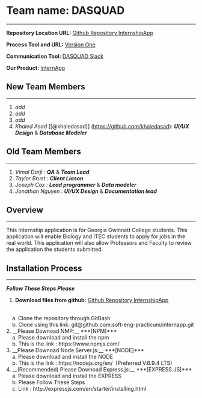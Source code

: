 # Team name: DASQUAD 
---
**Repository Location URL:**  [Github Repository InternshipApp]( https://github.com/soft-eng-practicum/internapp )

**Process Tool and URL:**  [Version One]( https://www9.v1host.com/GeorgiaGwinnettCollege/ )

**Communication Tool:**  [DASQUAD Slack](https://ggc-dev.slack.com/messages/intern_app/)

**Our Product:**  [InternApp](http://ggc-internapp.herokuapp.com/)

## New Team Members
---
1. *add*  <br>
2. *add*  <br>
3. *add*  <br>
4. *Khaled Asad* [[@khaledasad]] (https://github.com/khaledasad):  ***UI/UX Design*** & ***Database Modeler***<br>

## Old Team Members
---
1. *Vimal Darji :*  ***QA*** & ***Team Lead*** <br>
2. *Taylor Brust :* ***Client Liason*** <br>
3. *Joseph Cox :*   ***Lead programmer*** & ***Data modeler***   
4. *Jonathan Nguyen :* ***UI/UX Design*** & ***Documentation lead***<br>

##  Overview
---
This Internship application is for Georgia Gwinnett College students.  This application will enable Biology and ITEC students to apply for jobs in the real world. This application will also allow Professors and Faculty to review the application the students submitted. <br/>


## Installation Process
---
***Follow These Steps Please*** <br/>
1. __Download files from github:__ [Github Repository InternshipApp]( https://github.com/soft-eng-practicum/internapp )
<br/>
	&nbsp;&nbsp;&nbsp;&nbsp;a. Clone the repository through GitBash<br/>
	&nbsp;&nbsp;&nbsp;&nbsp;b. Clone using this link:  git@github.com:soft-eng-practicum/internapp.git
<br/>
2. __Please Downoad NMP:__  ***[NPM]***
<br/>
    &nbsp;&nbsp;&nbsp;&nbsp;a. Please download and install the npm <br/>
    &nbsp;&nbsp;&nbsp;&nbsp;b. This is the link : https://www.npmjs.com/
<br/>
3. __Please Downoad Node Server.js:__  ***[NODE]***
<br/>
    &nbsp;&nbsp;&nbsp;&nbsp;a. Please download and install the NODE <br/>
    &nbsp;&nbsp;&nbsp;&nbsp;b. This is the link : https://nodejs.org/en/ &nbsp;(Preferred V.6.9.4 LTS)
<br/>
4. __(Recommended) Please Downoad Express.js:__  ***[EXPRESS.JS]***
<br/>
   &nbsp;&nbsp;&nbsp;&nbsp;a. Please download and install the EXPRESS <br/>
   &nbsp;&nbsp;&nbsp;&nbsp;b. Please Follow These Steps <br/>
   &nbsp;&nbsp;&nbsp;&nbsp;c. Link : http://expressjs.com/en/starter/installing.html
<br/>
	
	

